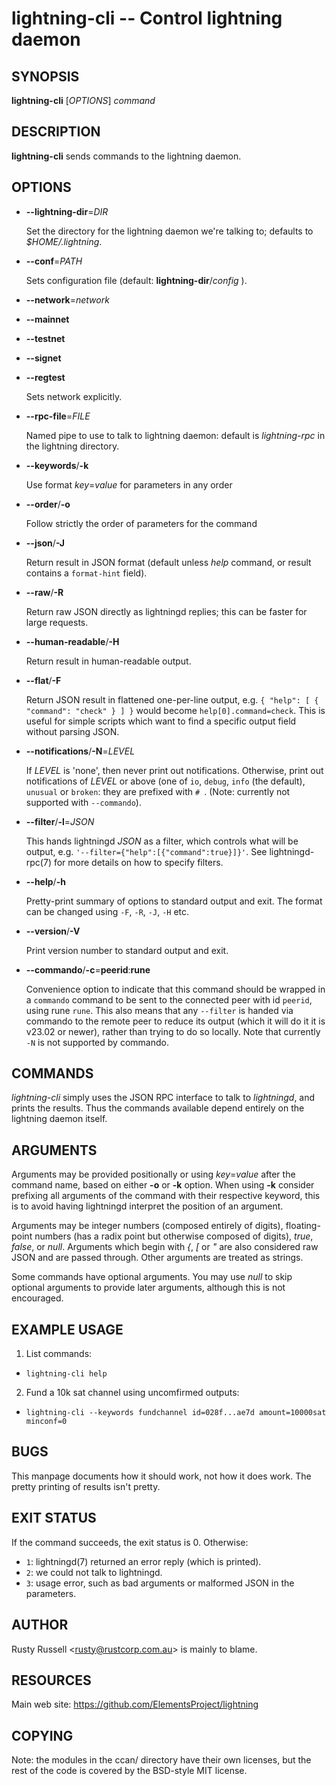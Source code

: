 lightning-cli -- Control lightning daemon
=========================================

SYNOPSIS
--------

**lightning-cli** \[*OPTIONS*\] *command*

DESCRIPTION
-----------

**lightning-cli** sends commands to the lightning daemon.

OPTIONS
-------

* **--lightning-dir**=*DIR*

  Set the directory for the lightning daemon we're talking to; defaults to
*$HOME/.lightning*.

* **--conf**=*PATH*

  Sets configuration file (default: **lightning-dir**/*config* ).

* **--network**=*network*
* **--mainnet**
* **--testnet**
* **--signet**
* **--regtest**

  Sets network explicitly.

* **--rpc-file**=*FILE*

  Named pipe to use to talk to lightning daemon: default is
*lightning-rpc* in the lightning directory.

* **--keywords**/**-k**

  Use format *key*=*value* for parameters in any order

* **--order**/**-o**

  Follow strictly the order of parameters for the command

* **--json**/**-J**

  Return result in JSON format (default unless *help* command,
or result contains a `format-hint` field).

* **--raw**/**-R**

  Return raw JSON directly as lightningd replies; this can be faster for
large requests.

* **--human-readable**/**-H**

  Return result in human-readable output.

* **--flat**/**-F**

  Return JSON result in flattened one-per-line output, e.g. `{ "help":
[ { "command": "check" } ] }` would become `help[0].command=check`.
This is useful for simple scripts which want to find a specific output
field without parsing JSON.

* **--notifications**/**-N**=*LEVEL*

  If *LEVEL* is 'none', then never print out notifications.  Otherwise,
print out notifications of *LEVEL* or above (one of `io`, `debug`,
`info` (the default), `unusual` or `broken`: they are prefixed with `#
`.  (Note: currently not supported with `--commando`).

* **--filter**/**-l**=*JSON*

  This hands lightningd *JSON* as a filter, which controls what will be output, e.g. `'--filter={"help":[{"command":true}]}'`.  See lightningd-rpc(7) for more details on how to specify filters.

* **--help**/**-h**

  Pretty-print summary of options to standard output and exit.  The format can
be changed using `-F`, `-R`, `-J`, `-H` etc.

* **--version**/**-V**

  Print version number to standard output and exit.

* **--commando**/**-c**=**peerid**:**rune**

  Convenience option to indicate that this command should be wrapped
in a `commando` command to be sent to the connected peer with id
`peerid`, using rune `rune`.  This also means that any `--filter` is
handed via commando to the remote peer to reduce its output (which it
will do it it is v23.02 or newer), rather than trying to do so
locally.  Note that currently `-N` is not supported by commando.

COMMANDS
--------

*lightning-cli* simply uses the JSON RPC interface to talk to
*lightningd*, and prints the results. Thus the commands available depend
entirely on the lightning daemon itself.

ARGUMENTS
---------

Arguments may be provided positionally or using *key*=*value* after the
command name, based on either **-o** or **-k** option. When using **-k** 
consider prefixing all arguments of the command with their respective keyword, 
this is to avoid having lightningd interpret the position of an argument. 

Arguments may be integer numbers (composed entirely of digits), floating-point 
numbers (has a radix point but otherwise composed of digits), *true*, *false*,
or *null*. Arguments which begin with *{*, *[* or *"* are also considered
raw JSON and are passed through.  Other arguments are treated as strings.

Some commands have optional arguments. You may use *null* to skip
optional arguments to provide later arguments, although this is not encouraged.

EXAMPLE USAGE
-------------

1. List commands:

  * `lightning-cli help`

2. Fund a 10k sat channel using uncomfirmed outputs:

  * `lightning-cli --keywords fundchannel id=028f...ae7d amount=10000sat minconf=0`

BUGS
----

This manpage documents how it should work, not how it does work. The
pretty printing of results isn't pretty.

EXIT STATUS
-----------

If the command succeeds, the exit status is 0.  Otherwise:

* `1`: lightningd(7) returned an error reply (which is printed).
* `2`: we could not talk to lightningd.
* `3`: usage error, such as bad arguments or malformed JSON in the parameters.

AUTHOR
------

Rusty Russell <<rusty@rustcorp.com.au>> is mainly to blame.

RESOURCES
---------

Main web site: <https://github.com/ElementsProject/lightning>

COPYING
-------

Note: the modules in the ccan/ directory have their own licenses, but
the rest of the code is covered by the BSD-style MIT license.

